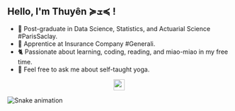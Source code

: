 ## Hello, I'm Thuyên ≽ܫ≼ !

- 🌱 Post-graduate in Data Science, Statistics, and Actuarial Science #ParisSaclay.
- 🦕 Apprentice at Insurance Company #Generali.
- 🐈 Passionate about learning, coding, reading, and miao-miao in my free time.
- 🎀 Feel free to ask me about self-taught yoga.

<p align="center"><a href="https://fr.linkedin.com/in/le-thuy-thuyen-nguyen-b38821169?trk=people-guest_people_search-card"><img src="https://img.shields.io/badge/linkedin-%230077B5.svg?&style=for-the-badge&logo=linkedin&logoColor=white" height=25></a>

![Snake animation](https://github.com/thuyen98/thuyen98/blob/output/github-snake.svg)

